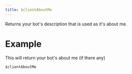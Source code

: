 ```yaml
---
title: $clientAboutMe
---
```

Returns your bot's description that is used as it's about me.

# Example
This will return your bot's about me (if there any)
```js
$clientAboutMe
```
